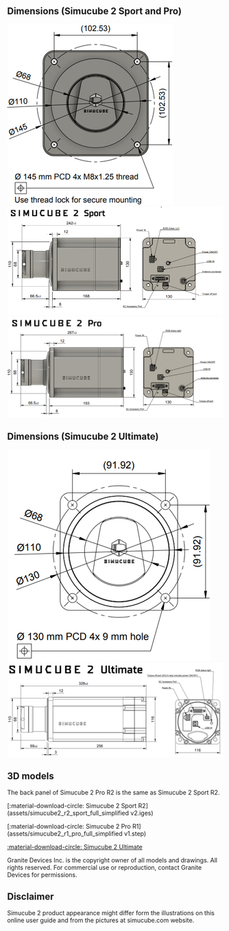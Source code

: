 ## Dimensions (Simucube 2 Sport and Pro)

![](assets/simucube2-sport-pro-mounting-hole-dimensions.png)
![](assets/simucube2-sport-dimensions.png)
![](assets/simucube2-pro-dimensions.png)

## Dimensions (Simucube 2 Ultimate)

![](assets/simucube2-ultimate-mounting-hole-dimensions.png)
![](assets/simucube2-ultimate-dimensions.png)

## 3D models

The back panel of Simucube 2 Pro R2 is the same as Simucube 2 Sport R2.

[:material-download-circle: Simucube 2 Sport R2](assets/simucube2_r2_sport_full_simplified v2.iges)

[:material-download-circle: Simucube 2 Pro R1](assets/simucube2_r1_pro_full_simplified v1.step)

[:material-download-circle: Simucube 2 Ultimate ](assets/simucube2_ultimate_full_simplified.step)


Granite Devices Inc. is the copyright owner of all models and drawings. All rights reserved. For commercial use or reproduction, contact Granite Devices for permissions.

## Disclaimer

Simucube 2 product appearance might differ form the illustrations on this online user guide and from the pictures at simucube.com website.